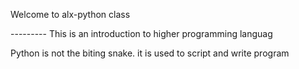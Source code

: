 Welcome to alx-python class

--------- This is an introduction to higher programming languag

Python is not the biting snake.
it is used to script and write program
